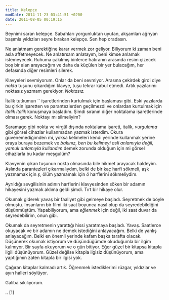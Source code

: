 ```yaml
---
title: Kelepçe
modDate: 2014-11-23 03:41:51 +0200
date: 2011-08-05 00:19:15
---
```


Beynimi saran kelepçe. Sabahları yorgunluktan uyutan, akşamları ağrıyan
başımla yıldızları seyre bırakan kelepçe. Sen hep oradasın.

Ne anlatmam gerektiğine karar vermek zor geliyor. Biliyorum ki zaman
beni asla affetmeyecek. Ne anlatırsam anlatayım, beni kimse anlamak
istemeyecek. Ruhuma çakılmış binlerce hatıranın arasında resim çizecek
boş bir alan arayacağım ve daha da küçülen bir yer bulacağım, her
defasında diğer resimleri silerek.

Klavyeleri sevmiyorum. Onlar da beni sevmiyor. Arasına çekirdek girdi
diye *nokta* tuşunu çıkardığım klavye, tuşu tekrar kabul etmedi. Artık
yazılarımı noktasız yazmam gerekiyor. *Noktasız.*

İtalik tutkumun \`\` işaretlerinden kurtulmak için başlaması gibi. Eski
yazılarda bu çirkin işaretten ve parantezlerden geçilmezdi ve onlardan
kurtulmak için *italik italik* konuşmaya başladım. Şimdi sıranın diğer
noktalama işaretlerinde olması gerek. Noktayı mı silmeliyim?

Saramago gibi nokta ve virgül dışında noktalama işareti, italik,
*vurgulama* gibi görsel cihazlar kullanmadan yazmak isterdim. Okura
güvenemediğimden mi, yoksa kelimeleri kendi yerinde kullanmak yerine
oraya buraya bezemek ve *bakınız, ben bu kelimeyi asli anlamıyla değil,
yamuk anlamıyla kullandım* demek zorunda olduğum için mi görsel
cihazlarla bu kadar meşgulüm?

Klavyenin çıkan tuşunun nokta olmasında bile hikmet arayacak haldeyim.
Aslında parantezleri çıkarmalıydım, belki de bir kaç harfi sökmeli, aşk
yazmamak için *ş*, ölüm yazmamak için *ö* harflerini sökmeliydim.

Ayrıldığı sevgilisinin adının harflerini klavyesinden söken bir adamın
hikayesini yazmak aklıma geldi şimdi. Tırt bir hikaye olur.

Okumak giderek yavaş bir faaliyet gibi gelmeye başladı. Seyretmek de
böyle olmuştu. İnsanların bir filmi iki saat boyunca nasıl olup da
seyredebildiğini düşünmüştüm. Yapabiliyorum, ama *eğlenmek* için değil,
iki saat duvar da seyredebilirim, onun gibi.

Okumak da seyretmenin yarattığı hissi yaratmaya başladı. Yavaş.
Saatlerce okuyacak ve bir adamın ne demek istediğini anlayacağım. Belki
de yanlış anlayacağım. Belki en önemli yerinde kafam başka tarafta
olacak. Düşünerek okumak istiyorum ve düşündüğümde okuduğumla bir ilgim
kalmıyor. Bir sayfa okuyorum ve o gün bitiyor. Eğer güzel bir kitapsa
kitapla ilgili düşünüyorum. Güzel değilse kitapla ilgisiz düşünüyorum,
ama yaptığımın zaten kitapla bir ilgisi yok.

Çağıran kitaplar kalmadı artık. Öğrenmek istediklerimi rüzgar, yıldızlar
ve ayın halleri söylüyor.

Galiba sıkılıyorum.

.. [1]
